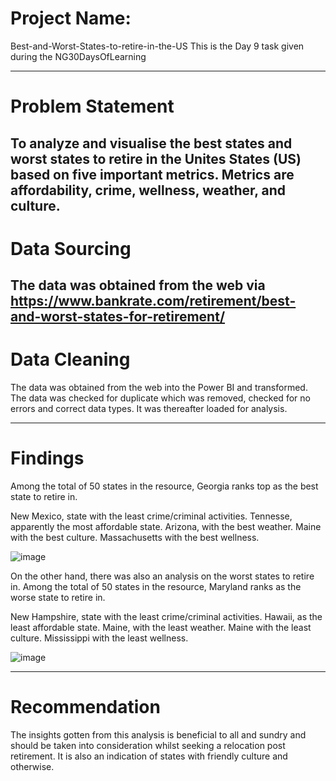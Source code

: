 #  Project Name:
Best-and-Worst-States-to-retire-in-the-US
This is the Day 9  task given during the NG30DaysOfLearning

-------------------------------------
#  Problem Statement
To analyze and visualise the best states and worst states to retire in the Unites States (US) based on five important metrics.
Metrics are affordability, crime, wellness, weather, and culture.
--------------------------------------
#  Data Sourcing
The data was obtained from the web via https://www.bankrate.com/retirement/best-and-worst-states-for-retirement/
------------------------------------------
#  Data Cleaning
The data was obtained from the web into the Power BI and transformed. The data was checked for duplicate which was removed, checked for no errors and correct data types. It was thereafter loaded for analysis.

-----------------------------------------
# Findings 
Among the total of 50 states in the resource, Georgia ranks top as the best state to retire in.

New Mexico, state with the least crime/criminal activities.
Tennesse, apparently the most affordable state.
Arizona, with the best weather.
Maine with the best culture.
Massachusetts with the best wellness.

![image](https://user-images.githubusercontent.com/107158287/176809217-061a36d3-41c9-41c5-817d-649d004e0bbc.png)



On the other hand, there was also an analysis on the worst states to retire in.
Among the total of 50 states in the resource, Maryland ranks as the worse state to retire in.

New Hampshire, state with the least crime/criminal activities.
Hawaii, as the least affordable state.
Maine, with the least weather.
Maine with the least culture.
Mississippi with the least wellness.

![image](https://user-images.githubusercontent.com/107158287/176809958-7eb77d7c-5d37-4f66-b7a8-5bb54b889190.png)

----------------------------------------------
#  Recommendation

The insights gotten from this analysis is beneficial to all and sundry and should be taken into consideration whilst seeking a relocation post retirement. It is also an indication of states with friendly culture and otherwise.
